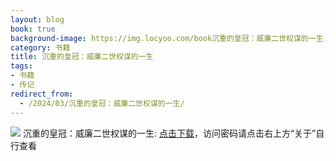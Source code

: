 ```yaml
---
layout: blog
book: true
background-image: https://img.locyoo.com/book沉重的皇冠：威廉二世权谋的一生.jpg
category: 书籍
title: 沉重的皇冠：威廉二世权谋的一生
tags:
- 书籍
- 传记
redirect_from:
  - /2024/03/沉重的皇冠：威廉二世权谋的一生/
---
```

![](https://img.locyoo.com/book沉重的皇冠：威廉二世权谋的一生.jpg)
沉重的皇冠：威廉二世权谋的一生: <a name = "ref1" href="https://url18.ctfile.com/f/50983618-1357862600-fe0152?p=3619">点击下载</a>，访问密码请点击右上方“关于”自行查看